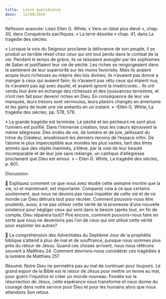 ```yaml
---
title:  Leçon quotidienne
date:   13/09/2019
---
```


Réflexion avancée: Lisez Ellen G. White, « Vers un idéal plus élevé », chap. 30, dans Conquérants pacifiques; « La terre désolée » chap. 41, dans La tragédie des siècles.

« Lorsque la voix du Seigneur proclame la délivrance de son peuple, il se produit un terrible réveil chez ceux qui ont tout perdu dans le combat de la vie. Pendant le temps de grâce, ils se laissaient aveugler par les sophismes de Satan et justifiaient leur vie de péché. Les riches se rengorgeaient dans le sentiment de leur supériorité sur les moins favorisés. Mais ils avaient acquis leurs richesses au mépris des lois divines; ils n’avaient pas donné à manger à ceux qui avaient faim; ils n’avaient pas vêtu ceux qui étaient nus; ils n’avaient pas agi avec équité, et avaient ignoré la miséricorde… Ils ont vendu leur âme en échange des richesses et des jouissances terrestres, et n’ont rien fait pour devenir riches en Dieu. En conséquence de leur vie manquée, leurs trésors sont vermoulus, leurs plaisirs changés en amertume et les gains de toute une vie anéantis en un instant. » –Ellen G. White, La tragédie des siècles, pp. 578, 579.

« La grande tragédie est terminée. Le péché et les pécheurs ne sont plus: l’univers est purifié. Dans l’immense création, tous les cœurs éprouvent la même allégresse. Des ondes de vie, de lumière et de joie, jaillissant du trône du Créateur, envahissent les derniers recoins de l’espace infini. De l’atome le plus imperceptible aux mondes les plus vastes, tant des êtres animés que des objets inanimés, s’élève, par la voie de leur beauté incomparable et de leur joie sans mélange, un cantique d’allégresse proclamant que Dieu est amour. » – Ellen G. White, La tragédie des siècles, p. 601.

Discussion:

	Expliquez comment ce que vous avez étudié cette semaine montre que la vie, ici et maintenant, est importante. Comparez cela à ce que certains soutiennent, que nous ne devons pas nous inquiéter de cette vie et de ce monde car Dieu détruira tout pour récréer. Comment pouvons-nous être prudents, aussi, à ne pas utiliser cette vérité de la promesse d’une nouvelle existence pour négliger ceux qui sont dans le besoin (après tout, en fin de compte, Dieu réparera tout)? Pire encore, comment pouvons-nous faire en sorte que nous ne devenions pas l’un de ceux qui ont utilisé cette vérité pour exploiter les autres?

	La compréhension des Adventistes du Septième Jour de la prophétie biblique s’attend à plus de mal et de souffrance, puisque nous sommes plus près du retour de Jésus. Quand ces choses arrivent, nous nous référons souvent à Matthieu 24. Comment devrions-nous considérer ces tragédies à la lumière de Matthieu 25?

Résumé: Notre Dieu ne permettra pas au mal de continuer pour toujours. Le grand espoir de la Bible est le retour de Jésus pour mettre un terme au mal, pour guérir l’injustice et créer un monde nouveau. Fondée sur la résurrection de Jésus, cette espérance nous transforme et nous donne du courage dans notre service pour Dieu et pour les humains alors que nous attendons Son retour. 